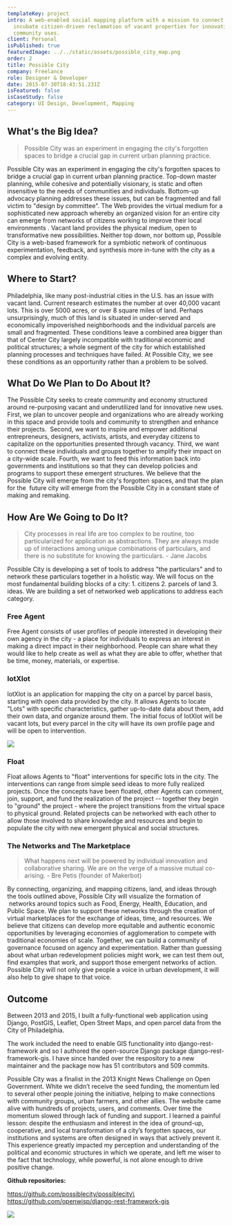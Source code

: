 ```yaml
---
templateKey: project
intro: A web-enabled social mapping platform with a mission to connect and
  incubate citizen-driven reclamation of vacant properties for innovative
  community uses.
client: Personal
isPublished: true
featuredImage: ../../static/assets/possible_city_map.png
order: 2
title: Possible City
company: Freelance
role: Designer & Developer
date: 2015-07-30T18:43:51.231Z
isFeatured: false
isCaseStudy: false
category: UI Design, Development, Mapping
---
```

## What's the Big Idea?

> Possible City was an experiment in engaging the city's forgotten spaces to bridge a crucial gap in current urban planning practice.

Possible City was an experiment in engaging the city's forgotten spaces to bridge a crucial gap in current urban planning practice. Top-down master planning, while cohesive and potentially visionary, is static and often insensitive to the needs of communities and individuals. Bottom-up advocacy planning addresses these issues, but can be fragmented and fall victim to "design by committee". The Web provides the virtual medium for a sophisticated new approach whereby an organized vision for an entire city can emerge from networks of citizens working to improve their local environments . Vacant land provides the physical medium, open to transformative new possibilities. Neither top down, nor bottom up, Possible City is a web-based framework for a symbiotic network of continuous experimentation, feedback, and synthesis more in-tune with the city as a complex and evolving entity.

## Where to Start?

Philadelphia, like many post-industrial cities in the U.S. has an issue with vacant land. Current research estimates the number at over 40,000 vacant lots. This is over 5000 acres, or over 8 square miles of land. Perhaps unsurprisingly, much of this land is situated in under-served and economically impoverished neighborhoods and the individual parcels are small and fragmented. These conditions leave a combined area bigger than that of Center City largely incompatible with traditional economic and political structures; a whole segment of the city for which established planning processes and techniques have failed. At Possible City, we see these conditions as an opportunity rather than a problem to be solved.

## What Do We Plan to Do About It?

The Possible City seeks to create community and economy structured around re-purposing vacant and underutilized land for innovative new uses. First, we plan to uncover people and organizations who are already working in this space and provide tools and community to strengthen and enhance their projects.  Second, we want to inspire and empower additional entrepreneurs, designers, activists, artists, and everyday citizens to capitalize on the opportunities presented through vacancy. Third, we want to connect these individuals and groups together to amplify their impact on a city-wide scale. Fourth, we want to feed this information back into governments and institutions so that they can develop policies and programs to support these emergent structures. We believe that the Possible City will emerge from the city's forgotten spaces, and that the plan for the  future city will emerge from the Possible City in a constant state of making and remaking.

## How Are We Going to Do It?

> City processes in real life are too complex to be routine, too particularized for application as abstractions. They are always made up of interactions among unique combinations of particulars, and there is no substitute for knowing the particulars. - Jane Jacobs

Possible City is developing a set of tools to address "the particulars" and to network these particulars together in a holistic way. We will focus on the most fundamental building blocks of a city: 1. citizens 2. parcels of land 3. ideas. We are building a set of networked web applications to address each category. 

### Free Agent

Free Agent consists of user profiles of people interested in developing their own agency in the city - a place for individuals to express an interest in making a direct impact in their neighborhood. People can share what they would like to help create as well as what they are able to offer, whether that be time, money, materials, or expertise.

### lotXlot

lotXlot is an application for mapping the city on a parcel by parcel basis, starting with open data provided by the city. It allows Agents to locate "Lots" with specific characteristics, gather up-to-date data about them, add their own data, and organize around them. The initial focus of lotXlot will be vacant lots, but every parcel in the city will have its own profile page and will be open to intervention.

![](/assets/lot.png)

### Float

Float allows Agents to "float" interventions for specific lots in the city. The interventions can range from simple seed ideas to more fully realized projects. Once the concepts have been floated, other Agents can comment, join, support, and fund the realization of the project -- together they begin to "ground" the project - where the project transitions from the virtual space to physical ground. Related projects can be networked with each other to allow those involved to share knowledge and resources and begin to populate the city with new emergent physical and social structures.

### The Networks and The Marketplace

> What happens next will be powered by individual innovation and collaborative sharing. We are on the verge of a massive mutual co-arising. - Bre Petis (founder of Makerbot)

By connecting, organizing, and mapping citizens, land, and ideas through the tools outlined above, Possible City will visualize the formation of  networks around topics such as Food, Energy, Health, Education, and Public Space. We plan to support these networks through the creation of virtual marketplaces for the exchange of ideas, time, and resources. We believe that citizens can develop more equitable and authentic economic opportunities by leveraging economies of agglomeration to compete with traditional economies of scale.
Together, we can build a community of governance focused on agency and experimentation. Rather than guessing about what urban redevelopment policies might work, we can test them out, find examples that work, and support those emergent networks of action. Possible City will not only give people a voice in urban development, it will also help to give shape to that voice.

## Outcome

Between 2013 and 2015, I built a fully-functional web application using Django, PostGIS, Leaflet, Open Street Maps, and open parcel data from the City of Philadelphia.

The work included the need to enable GIS functionality into django-rest-framework and so I authored the open-source Django package django-rest-framework-gis. I have since handed over the respository to a new maintainer and the package now has 51 contributors and 509 commits.

Possible City was a finalist in the 2013 Knight News Challenge on Open Government. White we didn’t receive the seed funding, the momentum led to several other people joining the initiative, helping to make connections with community groups, urban farmers, and other allies. The website came alive with hundreds of projects, users, and comments. Over time the momentum slowed through lack of funding and support. I learned a painful lesson: despite the enthusiasm and interest in the idea of ground-up, cooperative, and local transformation of a city’s forgotten spaces, our institutions and systems are often designed in ways that actively prevent it. This experience greatly impacted my perception and understanding of the political and economic structures in which we operate, and left me wiser to the fact that technology, while powerful, is not alone enough to drive positive change.

**Github repositories:**

https://github.com/possiblecity/possiblecity\
https://github.com/openwisp/django-rest-framework-gis

![](/assets/possible_city_screenshot.jpg)